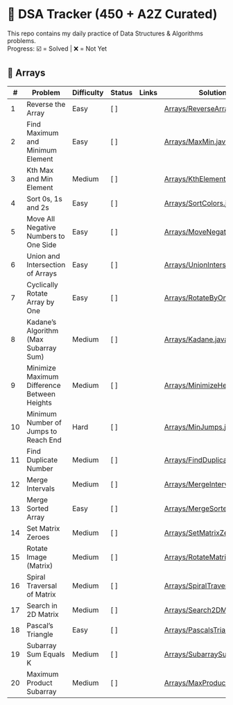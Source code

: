 # 🚀 DSA Tracker (450 + A2Z Curated)

This repo contains my daily practice of Data Structures & Algorithms problems.  
Progress: ☑️ = Solved | ❌ = Not Yet

## 📌 Arrays

| #  | Problem | Difficulty | Status | Links | Solution Dir |
|----|----------|------------|--------|-------|--------------|
| 1  | Reverse the Array | Easy | [ ] | [<img src="https://www.geeksforgeeks.org/favicon.ico" width="16"/>](https://www.geeksforgeeks.org/write-a-program-to-reverse-an-array-or-string/) | [Arrays/ReverseArray.java](Arrays/ReverseArray.java) |
| 2  | Find Maximum and Minimum Element | Easy | [ ] | [<img src="https://www.geeksforgeeks.org/favicon.ico" width="16"/>](https://www.geeksforgeeks.org/maximum-and-minimum-in-an-array/) | [Arrays/MaxMin.java](Arrays/MaxMin.java) |
| 3  | Kth Max and Min Element | Medium | [ ] | [<img src="https://www.geeksforgeeks.org/favicon.ico" width="16"/>](https://practice.geeksforgeeks.org/problems/kth-smallest-element5635/1) [<img src="https://leetcode.com/favicon.ico" width="16"/>](https://leetcode.com/problems/kth-largest-element-in-an-array/) | [Arrays/KthElement.java](Arrays/KthElement.java) |
| 4  | Sort 0s, 1s and 2s | Easy | [ ] | [<img src="https://leetcode.com/favicon.ico" width="16"/>](https://leetcode.com/problems/sort-colors/) | [Arrays/SortColors.java](Arrays/SortColors.java) |
| 5  | Move All Negative Numbers to One Side | Easy | [ ] | [<img src="https://www.geeksforgeeks.org/favicon.ico" width="16"/>](https://www.geeksforgeeks.org/move-negative-numbers-beginning-positive-end-constant-extra-space/) | [Arrays/MoveNegatives.java](Arrays/MoveNegatives.java) |
| 6  | Union and Intersection of Arrays | Easy | [ ] | [<img src="https://www.geeksforgeeks.org/favicon.ico" width="16"/>](https://practice.geeksforgeeks.org/problems/union-of-two-arrays3538/1) | [Arrays/UnionIntersection.java](Arrays/UnionIntersection.java) |
| 7  | Cyclically Rotate Array by One | Easy | [ ] | [<img src="https://www.geeksforgeeks.org/favicon.ico" width="16"/>](https://practice.geeksforgeeks.org/problems/cyclically-rotate-an-array-by-one2614/1) | [Arrays/RotateByOne.java](Arrays/RotateByOne.java) |
| 8  | Kadane’s Algorithm (Max Subarray Sum) | Medium | [ ] | [<img src="https://leetcode.com/favicon.ico" width="16"/>](https://leetcode.com/problems/maximum-subarray/) | [Arrays/Kadane.java](Arrays/Kadane.java) |
| 9  | Minimize Maximum Difference Between Heights | Medium | [ ] | [<img src="https://www.geeksforgeeks.org/favicon.ico" width="16"/>](https://practice.geeksforgeeks.org/problems/minimize-the-heights3351/1) | [Arrays/MinimizeHeights.java](Arrays/MinimizeHeights.java) |
| 10 | Minimum Number of Jumps to Reach End | Hard | [ ] | [<img src="https://www.geeksforgeeks.org/favicon.ico" width="16"/>](https://practice.geeksforgeeks.org/problems/minimum-number-of-jumps-1587115620/1) | [Arrays/MinJumps.java](Arrays/MinJumps.java) |
| 11 | Find Duplicate Number | Medium | [ ] | [<img src="https://leetcode.com/favicon.ico" width="16"/>](https://leetcode.com/problems/find-the-duplicate-number/) | [Arrays/FindDuplicate.java](Arrays/FindDuplicate.java) |
| 12 | Merge Intervals | Medium | [ ] | [<img src="https://leetcode.com/favicon.ico" width="16"/>](https://leetcode.com/problems/merge-intervals/) | [Arrays/MergeIntervals.java](Arrays/MergeIntervals.java) |
| 13 | Merge Sorted Array | Easy | [ ] | [<img src="https://leetcode.com/favicon.ico" width="16"/>](https://leetcode.com/problems/merge-sorted-array/) | [Arrays/MergeSortedArray.java](Arrays/MergeSortedArray.java) |
| 14 | Set Matrix Zeroes | Medium | [ ] | [<img src="https://leetcode.com/favicon.ico" width="16"/>](https://leetcode.com/problems/set-matrix-zeroes/) | [Arrays/SetMatrixZeroes.java](Arrays/SetMatrixZeroes.java) |
| 15 | Rotate Image (Matrix) | Medium | [ ] | [<img src="https://leetcode.com/favicon.ico" width="16"/>](https://leetcode.com/problems/rotate-image/) | [Arrays/RotateMatrix.java](Arrays/RotateMatrix.java) |
| 16 | Spiral Traversal of Matrix | Medium | [ ] | [<img src="https://leetcode.com/favicon.ico" width="16"/>](https://leetcode.com/problems/spiral-matrix/) | [Arrays/SpiralTraversal.java](Arrays/SpiralTraversal.java) |
| 17 | Search in 2D Matrix | Medium | [ ] | [<img src="https://leetcode.com/favicon.ico" width="16"/>](https://leetcode.com/problems/search-a-2d-matrix/) | [Arrays/Search2DMatrix.java](Arrays/Search2DMatrix.java) |
| 18 | Pascal’s Triangle | Easy | [ ] | [<img src="https://leetcode.com/favicon.ico" width="16"/>](https://leetcode.com/problems/pascals-triangle/) | [Arrays/PascalsTriangle.java](Arrays/PascalsTriangle.java) |
| 19 | Subarray Sum Equals K | Medium | [ ] | [<img src="https://leetcode.com/favicon.ico" width="16"/>](https://leetcode.com/problems/subarray-sum-equals-k/) | [Arrays/SubarraySumK.java](Arrays/SubarraySumK.java) |
| 20 | Maximum Product Subarray | Medium | [ ] | [<img src="https://leetcode.com/favicon.ico" width="16"/>](https://leetcode.com/problems/maximum-product-subarray/) | [Arrays/MaxProductSubarray.java](Arrays/MaxProductSubarray.java) |
